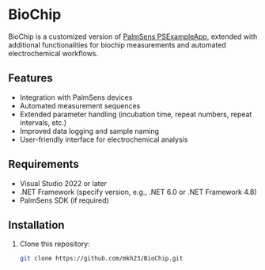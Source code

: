 # BioChip

BioChip is a customized version of [PalmSens PSExampleApp](https://github.com/PalmSens/PSExampleApp), extended with additional functionalities for biochip measurements and automated electrochemical workflows.

## Features
- Integration with PalmSens devices
- Automated measurement sequences
- Extended parameter handling (incubation time, repeat numbers, repeat intervals, etc.)
- Improved data logging and sample naming
- User-friendly interface for electrochemical analysis

## Requirements
- Visual Studio 2022 or later
- .NET Framework (specify version, e.g., .NET 6.0 or .NET Framework 4.8)
- PalmSens SDK (if required)

## Installation
1. Clone this repository:
   ```bash
   git clone https://github.com/mkh23/BioChip.git
